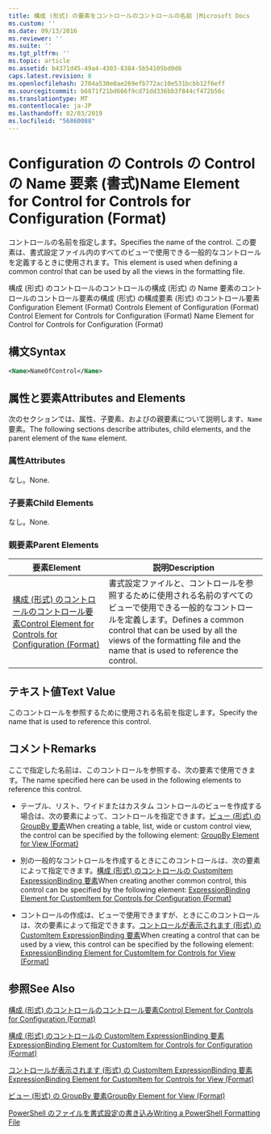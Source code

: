 ```yaml
---
title: 構成 (形式) の要素をコントロールのコントロールの名前 |Microsoft Docs
ms.custom: ''
ms.date: 09/13/2016
ms.reviewer: ''
ms.suite: ''
ms.tgt_pltfrm: ''
ms.topic: article
ms.assetid: b4371d45-49a4-4303-8384-5b54105bd0d6
caps.latest.revision: 8
ms.openlocfilehash: 2704a530e0ae269efb772ac10e531bcbb12f6eff
ms.sourcegitcommit: b6871f21bd666f9cd71dd336bb3f844cf472b56c
ms.translationtype: MT
ms.contentlocale: ja-JP
ms.lasthandoff: 02/03/2019
ms.locfileid: "56860088"
---
```

# <a name="name-element-for-control-for-controls-for-configuration-format"></a><span data-ttu-id="18513-102">Configuration の Controls の Control の Name 要素 (書式)</span><span class="sxs-lookup"><span data-stu-id="18513-102">Name Element for Control for Controls for Configuration (Format)</span></span>

<span data-ttu-id="18513-103">コントロールの名前を指定します。</span><span class="sxs-lookup"><span data-stu-id="18513-103">Specifies the name of the control.</span></span> <span data-ttu-id="18513-104">この要素は、書式設定ファイル内のすべてのビューで使用できる一般的なコントロールを定義するときに使用されます。</span><span class="sxs-lookup"><span data-stu-id="18513-104">This element is used when defining a common control that can be used by all the views in the formatting file.</span></span>

<span data-ttu-id="18513-105">構成 (形式) のコントロールのコントロールの構成 (形式) の Name 要素のコントロールのコントロール要素の構成 (形式) の構成要素 (形式) のコントロール要素</span><span class="sxs-lookup"><span data-stu-id="18513-105">Configuration Element (Format) Controls Element of Configuration (Format) Control Element for Controls for Configuration (Format) Name Element for Control for Controls for Configuration (Format)</span></span>

## <a name="syntax"></a><span data-ttu-id="18513-106">構文</span><span class="sxs-lookup"><span data-stu-id="18513-106">Syntax</span></span>

```xml
<Name>NameOfControl</Name>

```

## <a name="attributes-and-elements"></a><span data-ttu-id="18513-107">属性と要素</span><span class="sxs-lookup"><span data-stu-id="18513-107">Attributes and Elements</span></span>

<span data-ttu-id="18513-108">次のセクションでは、属性、子要素、およびの親要素について説明します、`Name`要素。</span><span class="sxs-lookup"><span data-stu-id="18513-108">The following sections describe attributes, child elements, and the parent element of the `Name` element.</span></span>

### <a name="attributes"></a><span data-ttu-id="18513-109">属性</span><span class="sxs-lookup"><span data-stu-id="18513-109">Attributes</span></span>

<span data-ttu-id="18513-110">なし。</span><span class="sxs-lookup"><span data-stu-id="18513-110">None.</span></span>

### <a name="child-elements"></a><span data-ttu-id="18513-111">子要素</span><span class="sxs-lookup"><span data-stu-id="18513-111">Child Elements</span></span>

<span data-ttu-id="18513-112">なし。</span><span class="sxs-lookup"><span data-stu-id="18513-112">None.</span></span>

### <a name="parent-elements"></a><span data-ttu-id="18513-113">親要素</span><span class="sxs-lookup"><span data-stu-id="18513-113">Parent Elements</span></span>

|<span data-ttu-id="18513-114">要素</span><span class="sxs-lookup"><span data-stu-id="18513-114">Element</span></span>|<span data-ttu-id="18513-115">説明</span><span class="sxs-lookup"><span data-stu-id="18513-115">Description</span></span>|
|-------------|-----------------|
|[<span data-ttu-id="18513-116">構成 (形式) のコントロールのコントロール要素</span><span class="sxs-lookup"><span data-stu-id="18513-116">Control Element for Controls for Configuration (Format)</span></span>](./control-element-for-controls-for-configuration-format.md)|<span data-ttu-id="18513-117">書式設定ファイルと、コントロールを参照するために使用される名前のすべてのビューで使用できる一般的なコントロールを定義します。</span><span class="sxs-lookup"><span data-stu-id="18513-117">Defines a common control that can be used by all the views of the formatting file and the name that is used to reference the control.</span></span>|

## <a name="text-value"></a><span data-ttu-id="18513-118">テキスト値</span><span class="sxs-lookup"><span data-stu-id="18513-118">Text Value</span></span>

<span data-ttu-id="18513-119">このコントロールを参照するために使用される名前を指定します。</span><span class="sxs-lookup"><span data-stu-id="18513-119">Specify the name that is used to reference this control.</span></span>

## <a name="remarks"></a><span data-ttu-id="18513-120">コメント</span><span class="sxs-lookup"><span data-stu-id="18513-120">Remarks</span></span>

<span data-ttu-id="18513-121">ここで指定した名前は、このコントロールを参照する、次の要素で使用できます。</span><span class="sxs-lookup"><span data-stu-id="18513-121">The name specified here can be used in the following elements to reference this control.</span></span>

- <span data-ttu-id="18513-122">テーブル、リスト、ワイドまたはカスタム コントロールのビューを作成する場合は、次の要素によって、コントロールを指定できます。[ビュー (形式) の GroupBy 要素](./groupby-element-for-view-format.md)</span><span class="sxs-lookup"><span data-stu-id="18513-122">When creating a table, list, wide or custom control view, the control can be specified by the following element: [GroupBy Element for View (Format)](./groupby-element-for-view-format.md)</span></span>

- <span data-ttu-id="18513-123">別の一般的なコントロールを作成するときにこのコントロールは、次の要素によって指定できます。[構成 (形式) のコントロールの CustomItem ExpressionBinding 要素](./expressionbinding-element-for-customitem-for-controls-for-configuration-format.md)</span><span class="sxs-lookup"><span data-stu-id="18513-123">When creating another common control, this control can be specified by the following element: [ExpressionBinding Element for CustomItem for Controls for Configuration (Format)](./expressionbinding-element-for-customitem-for-controls-for-configuration-format.md)</span></span>

- <span data-ttu-id="18513-124">コントロールの作成は、ビューで使用できますが、ときにこのコントロールは、次の要素によって指定できます。[コントロールが表示されます (形式) の CustomItem ExpressionBinding 要素](./expressionbinding-element-for-customitem-for-controls-for-view-format.md)</span><span class="sxs-lookup"><span data-stu-id="18513-124">When creating a control that can be used by a view, this control can be specified by the following element: [ExpressionBinding Element for CustomItem for Controls for View (Format)](./expressionbinding-element-for-customitem-for-controls-for-view-format.md)</span></span>

## <a name="see-also"></a><span data-ttu-id="18513-125">参照</span><span class="sxs-lookup"><span data-stu-id="18513-125">See Also</span></span>

[<span data-ttu-id="18513-126">構成 (形式) のコントロールのコントロール要素</span><span class="sxs-lookup"><span data-stu-id="18513-126">Control Element for Controls for Configuration (Format)</span></span>](./control-element-for-controls-for-configuration-format.md)

[<span data-ttu-id="18513-127">構成 (形式) のコントロールの CustomItem ExpressionBinding 要素</span><span class="sxs-lookup"><span data-stu-id="18513-127">ExpressionBinding Element for CustomItem for Controls for Configuration (Format)</span></span>](./expressionbinding-element-for-customitem-for-controls-for-configuration-format.md)

[<span data-ttu-id="18513-128">コントロールが表示されます (形式) の CustomItem ExpressionBinding 要素</span><span class="sxs-lookup"><span data-stu-id="18513-128">ExpressionBinding Element for CustomItem for Controls for View (Format)</span></span>](./expressionbinding-element-for-customitem-for-controls-for-view-format.md)

[<span data-ttu-id="18513-129">ビュー (形式) の GroupBy 要素</span><span class="sxs-lookup"><span data-stu-id="18513-129">GroupBy Element for View (Format)</span></span>](./groupby-element-for-view-format.md)

[<span data-ttu-id="18513-130">PowerShell のファイルを書式設定の書き込み</span><span class="sxs-lookup"><span data-stu-id="18513-130">Writing a PowerShell Formatting File</span></span>](./writing-a-powershell-formatting-file.md)
